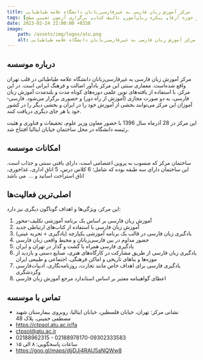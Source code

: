 ```yaml
---
title: مرکز آموزش زبان فارسی به غیرفارسی‌زبانان دانشگاه علامه طباطبایی
tags: [آموزش زبان فارسی حضوری, آموزش زبان فارسی الکترونیکی همزمان, آموزش زبان فارسی ترمیک, آموزش زبان فارسی با اهداف ویژه, حمایت از پژوهش در حوزه آزفا, پیکره زبان‌آموز, تالیف کتاب, برگزاری آزمون تعیین سطح]
date: 2023-02-24 22:00:00 +0330
image: 
    path: /assets/img/logos/atu.png
    alt: مرکز آموزش زبان فارسی به غیرفارسی‌زبانان دانشگاه علامه طباطبایی
---
```


## درباره موسسه
مرکز آموزش زبان فارسی به غیرفارسی‌زبانان دانشگاه علامه طباطبائی در قلب تهران واقع شده‌است. معماری سنتی این مرکز یادآور اصالت و فرهنگ ایرانی است. در این مرکز، با استفاده از یافته‌های نوین علمی دوره‌های کوتاه مدت و بلندمدت آموزش زبان فارسی، به دو صورت مجازی (آموزش از راه دور) و حضوری برگزار می‌شود. فارسی‌­آموزان این مرکز می­‌توانند بخشی از آموزش خود را در ایران و بخشی دیگر را در کشور خود یا هر جای دیگری دریافت کنند.

این مرکز در 28 آذرماه سال 1396 با حضور معاون وزیر علوم، تحقیقات و فناوری و هئیت رئیسه دانشگاه در محل ساختمان خیابان ایتالیا افتتاح شد. 

## امکانات موسسه
ساختمان مرکز که منسوب به پروین اعتصامی است، دارای بافتی سنتی و جذاب است. این ساختمان دارای سه طبقه بوده که شامل؛ 6 کلاس درس، 5 اتاق اداری، غذاخوری، اتاق استراحت اساتید و ...  می باشد

## اصلی‌ترین فعالیت‌ها

این مرکز، ویژگی‌ها و اهداف گوناگون دیگری نیز دارد:

1. آموزش زبان فارسی بر اساس یک برنامه آموزشی تکلیف-محور
2. آموزش زبان فارسی با استفاده از کتاب‌های ارتباطی جدید
3. یادگیری زبان فارسی در قالب یک برنامه آموزشی یکپارچه (یادگیری + تجربه عینی)
4. حضور مداوم در بین فارسی‌زبانان و محیط واقعی زبان فارسی
5. یادگیری فارسی همراه با گشت و گذار در تهران و ایران
6. یادگیری زبان فارسی از طریق مشارکت در کارگاه‌های هنری، صنایع دستی و بازدید از موزه‌ها و بناهای تاریخی و اماکن فرهنگی، اجتماعی و طبیعی ایران
7. یادگیری فارسی برای اهداف خاص مانند تجارت، روزنامه‌نگاری، ادبیات‌فارسی وگردشگری
8. اعطای گواهینامه معتبر بر اساس استاندارد مرجع آموزش زبان فارسی

## تماس با موسسه

- نشانی مرکز: تهران، خیابان فلسطین، خیابان ایتالیا، روبروی بیمارستان شهید مصطفی خمینی، پلاک 48
- https://ctpsol.atu.ac.ir/fa
- ctpsol@atu.ac.ir
- 02188962315 - 02188978170-09302333583
- ساعات پاسخگویی: ۸ الی ۱۵
- https://goo.gl/maps/djjDJj4RAU5aNQWw8